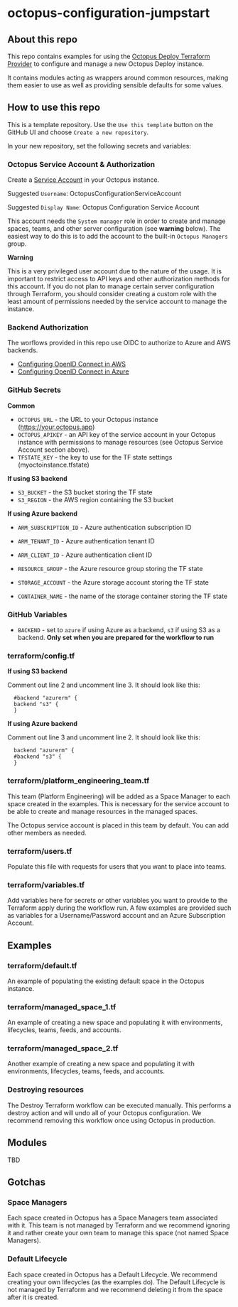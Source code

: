 # octopus-configuration-jumpstart

## About this repo

This repo contains examples for using the [Octopus Deploy Terraform Provider](https://registry.terraform.io/providers/OctopusDeployLabs/octopusdeploy/latest/docs) to configure and manage a new Octopus Deploy instance.

It contains modules acting as wrappers around common resources, making them easier to use as well as providing sensible defaults for some values.

## How to use this repo

This is a template repository. Use the `Use this template` button on the GitHub UI and choose `Create a new repository`.

In your new repository, set the following secrets and variables:

### Octopus Service Account & Authorization

Create a [Service Account](https://octopus.com/docs/security/users-and-teams/service-accounts) in your Octopus instance.

Suggested `Username`: OctopusConfigurationServiceAccount

Suggested `Display Name`: Octopus Configuration Service Account

This account needs the `System manager` role in order to create and manage spaces, teams, and other server configuration (see **warning** below). The easiest way to do this is to add the account to the built-in `Octopus Managers` group.

**Warning**

This is a very privileged user account due to the nature of the usage. It is important to restrict access to API keys and other authorization methods for this account. If you do not plan to manage certain server configuration through Terraform, you should consider creating a custom role with the least amount of permissions needed by the service account to manage the instance.

### Backend Authorization

The worflows provided in this repo use OIDC to authorize to Azure and AWS backends.

* [Configuring OpenID Connect in AWS](https://docs.github.com/en/actions/security-for-github-actions/security-hardening-your-deployments/configuring-openid-connect-in-amazon-web-services)
* [Configuring OpenID Connect in Azure](https://docs.github.com/en/actions/security-for-github-actions/security-hardening-your-deployments/configuring-openid-connect-in-azure)

### GitHub Secrets

**Common**

* `OCTOPUS_URL` - the URL to your Octopus instance (https://your.octopus.app)
* `OCTOPUS_APIKEY` - an API key of the service account in your Octopus instance with permissions to manage resources (see Octopus Service Account section above).
* `TFSTATE_KEY` - the key to use for the TF state settings (myoctoinstance.tfstate)

**If using S3 backend**

* `S3_BUCKET` - the S3 bucket storing the TF state
* `S3_REGION` - the AWS region containing the S3 bucket

**If using Azure backend**

* `ARM_SUBSCRIPTION_ID` - Azure authentication subscription ID
* `ARM_TENANT_ID` - Azure authentication tenant ID
* `ARM_CLIENT_ID` - Azure authentication client ID

* `RESOURCE_GROUP` - the Azure resource group storing the TF state
* `STORAGE_ACCOUNT` - the Azure storage account storing the TF state
* `CONTAINER_NAME` - the name of the storage container storing the TF state

### GitHub Variables

* `BACKEND` - set to `azure` if using Azure as a backend, `s3` if using S3 as a backend. **Only set when you are prepared for the workflow to run**

### terraform/config.tf

**If using S3 backend**

Comment out line 2 and uncomment line 3. It should look like this:

```hcl
  #backend "azurerm" {
  backend "s3" {
  }
```

**If using Azure backend**

Comment out line 3 and uncomment line 2. It should look like this:

```hcl
  backend "azurerm" {
  #backend "s3" {
  }
```

### terraform/platform_engineering_team.tf

This team (Platform Engineering) will be added as a Space Manager to each space created in the examples. This is necessary for the service account to be able to create and manage resources in the managed spaces.

The Octopus service account is placed in this team by default. You can add other members as needed.

### terraform/users.tf

Populate this file with requests for users that you want to place into teams.

### terraform/variables.tf

Add variables here for secrets or other variables you want to provide to the Terraform apply during the workflow run. A few examples are provided such as variables for a Username/Password account and an Azure Subscription Account.

## Examples

### terraform/default.tf

An example of populating the existing default space in the Octopus instance.

### terraform/managed_space_1.tf

An example of creating a new space and populating it with environments, lifecycles, teams, feeds, and accounts.

### terraform/managed_space_2.tf

Another example of creating a new space and populating it with environments, lifecycles, teams, feeds, and accounts.

### Destroying resources

The Destroy Terraform workflow can be executed manually. This performs a destroy action and will undo all of your Octopus configuration. We recommend removing this workflow once using Octopus in production.

## Modules

TBD

## Gotchas

### Space Managers

Each space created in Octopus has a Space Managers team associated with it. This team is not managed by Terraform and we recommend ignoring it and rather create your own team to manage this space (not named Space Managers).

### Default Lifecycle

Each space created in Octopus has a Default Lifecycle. We recommend creating your own lifecycles (as the examples do). The Default Lifecycle is not managed by Terraform and we recommend deleting it from the space after it is created.
